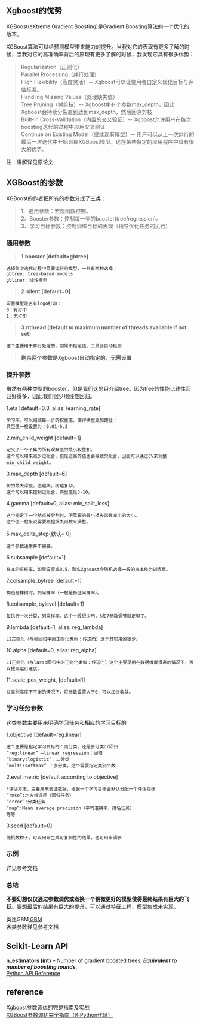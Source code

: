 ## Xgboost的优势
XGBoost(eXtreme Gradient Boosting)是Gradient Boosting算法的一个优化的版本。  

XGBoost算法可以给预测模型带来能力的提升。当我对它的表现有更多了解的时候，当我对它的高准确率背后的原理有更多了解的时候，我发现它具有很多优势：  
> Regularization（正则化）  
Parallel Processing（并行处理）  
High Flexibility（高度灵活）-- Xgboost可以让使用者自定义优化目标与评估标准。   
Handling Missing Values（处理缺失值）  
Tree Pruning（树剪枝）-- Xgboost中有个参数max_depth，因此Xgboost会持续分裂直到达到max_depth，然后回溯剪枝  
Built-in Cross-Validation（内置的交叉验证）-- Xgboost允许用户在每次boosting迭代的过程中应用交叉验证  
Continue on Existing Model（继续现有模型）-- 用户可以从上一次运行的最后一次迭代中开始训练XGBoost模型。这在某些特定的应用程序中具有很大的优势。

注：讲解详见原论文
## XGBoost的参数
XGBoost的作者把所有的参数分成了三类：   
> 1、通用参数：宏观函数控制。   
2、Booster参数：控制每一步的booster(tree/regression)。   
3、学习目标参数：控制训练目标的表现（指导优化任务的执行）

### 通用参数
> **1.booster [default=gbtree]**  
```
选择每次迭代过程中需要运行的模型，一共有两种选择：  
gbtree: tree-based models  
gbliner：线性模型
```
> **2.silent [default=0]** 
```
设置模型是否有logo打印：  
0：有打印  
1：无打印  
```
> **3.nthread [default to maximum number of threads available if not set]**  
```
这个主要用于并行处理的，如果不指定值，工具会自动检测  
```
> **剩余两个参数是Xgboost自动指定的，无需设置**

### 提升参数
虽然有两种类型的booster，但是我们这里只介绍tree。因为tree的性能比线性回归好得多，因此我们很少用线性回归。  

1.eta [default=0.3, alias: learning_rate]
```
学习率，可以缩减每一步的权重值，使得模型更加健壮：
典型值一般设置为：0.01-0.2
```
2.min_child_weight [default=1]
```
定义了一个子集的所有观察值的最小权重和。
这个可以用来减少过拟合，但是过高的值也会导致欠拟合，因此可以通过CV来调整min_child_weight。
```
3.max_depth [default=6]
```
树的最大深度，值越大，树越复杂。
这个可以用来控制过拟合，典型值是3-10。
```
4.gamma [default=0, alias: min_split_loss]
```
这个指定了一个结点被分割时，所需要的最小损失函数减小的大小。
这个值一般来说需要根据损失函数来调整。
```
5.max_delta_step(默认= 0)
```
这个参数通常并不需要。
```
6.subsample [default=1]
```
样本的采样率，如果设置成0.5，那么Xgboost会随机选择一般的样本作为训练集。
```
7.colsample_bytree [default=1]
```
构造每棵树时，列采样率（一般是特征采样率）。
```
8.colsample_bylevel [default=1]
```
每执行一次分裂，列采样率。这个一般很少用，6和7参数调节就足够了。
```
9.lambda [default=1, alias: reg_lambda]
```
L2正则化（与岭回归中的正则化类似：传送门）这个其实用的很少。
```
10.alpha [default=0, alias: reg_alpha]
```
L1正则化（与lasso回归中的正则化类似：传送门）这个主要是用在数据维度很高的情况下，可以提高运行速度。
```
11.scale_pos_weight, [default=1]
```
在类别高度不平衡的情况下，将参数设置大于0，可以加快收敛。
```
### 学习任务参数
这类参数主要用来明确学习任务和相应的学习目标的  

1.objective [default=reg:linear]
```
这个主要是指定学习目标的：而分类，还是多分类or回归
“reg:linear” –linear regression：回归
“binary:logistic”：二分类
“multi:softmax” ：多分类，这个需要指定类别个数
```
2.eval_metric [default according to objective]
```
*评估方法，主要用来验证数据，根据一个学习目标会默认分配一个评估指标
“rmse”:均方根误差（回归任务）
“error”:分类任务
“map”:Mean average precision（平均准确率，排名任务）
等等
```
3.seed [default=0]
```
随机数种子，可以用来生成可复制性的结果，也可用来调参
```
### 示例
详见参考文档
### 总结
**不要幻想仅仅通过参数调优或者换一个稍微更好的模型使得最终结果有巨大的飞跃**。要想最后的结果有巨大的提升，可以通过特征工程、模型集成来实现。



类比GBM,[GBM](https://www.analyticsvidhya.com/blog/2016/02/complete-guide-parameter-tuning-gradient-boosting-gbm-python/)  
各类参数详见参考文档  



## Scikit-Learn API
**n_estimators (int)** – Number of gradient boosted trees. ***Equivalent to number of boosting rounds***.  
[Python API Reference](https://xgboost.readthedocs.io/en/latest/python/python_api.html#module-xgboost.training)

## reference
[Xgboost参数调优的完整指南及实战](https://blog.csdn.net/u010665216/article/details/78532619)  
[XGBoost参数调优完全指南（附Python代码）](https://blog.csdn.net/u010657489/article/details/51952785)
